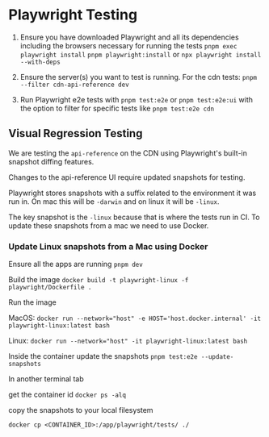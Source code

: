 # Playwright Testing

1. Ensure you have downloaded Playwright and all its dependencies including the browsers necessary for running the tests
   `pnpm exec playwright install`
   `pnpm playwright:install` or `npx playwright install --with-deps`

2. Ensure the server(s) you want to test is running. For the cdn tests:
   `pnpm --filter cdn-api-reference dev`

3. Run Playwright e2e tests with `pnpm test:e2e` or `pnpm test:e2e:ui` with the option to filter for specific tests like `pnpm test:e2e cdn`

## Visual Regression Testing

We are testing the `api-reference` on the CDN using Playwright's built-in snapshot diffing features.

Changes to the api-reference UI require updated snapshots for testing.

Playwright stores snapshots with a suffix related to the environment it was run in. On mac this will be `-darwin` and on linux it will be `-linux`.

The key snapshot is the `-linux` because that is where the tests run in CI. To update these snapshots from a mac we need to use Docker.

### Update Linux snapshots from a Mac using Docker

<!-- Ensure the service you want to test is running on locally
`pnpm --filter cdn-api-reference dev` for cdn tests or `pnpm --filter web dev` for theme tests -->

Ensure all the apps are running
`pnpm dev`

Build the image
`docker build -t playwright-linux -f playwright/Dockerfile .`

Run the image

MacOS:
`docker run --network="host" -e HOST='host.docker.internal' -it playwright-linux:latest bash`

Linux:
`docker run --network="host" -it playwright-linux:latest bash`

Inside the container update the snapshots
`pnpm test:e2e --update-snapshots`

In another terminal tab

get the container id
`docker ps -alq`

copy the snapshots to your local filesystem

`docker cp <CONTAINER_ID>:/app/playwright/tests/ ./`
